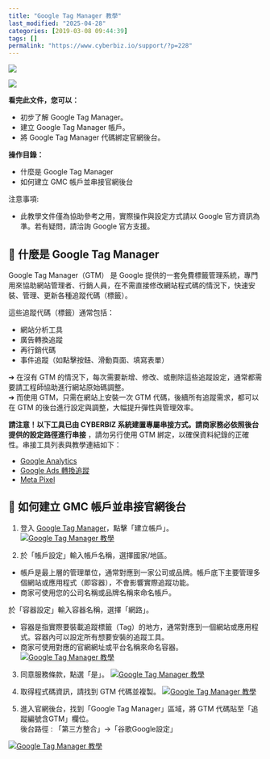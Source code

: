 ```yaml
---
title: "Google Tag Manager 教學"
last_modified: "2025-04-28"
categories: [2019-03-08 09:44:39]
tags: []
permalink: "https://www.cyberbiz.io/support/?p=228"
---
```


![](https://www.cyberbiz.io/support/wp-content/uploads/適用站別.png)

[![](https://www.cyberbiz.io/support/wp-content/uploads/台灣站.png)](https://www.cyberbiz.io/support/?page_id=2490)


**看完此文件，您可以：**  

* 初步了解 Google Tag Manager。
* 建立 Google Tag Manager 帳戶。
* 將 Google Tag Manager 代碼綁定官網後台。

**操作目錄：**

* 什麼是 Google Tag Manager
* 如何建立 GMC 帳戶並串接官網後台

注意事項:  

* 此教學文件僅為協助參考之用，實際操作與設定方式請以 Google 官方資訊為準。若有疑問，請洽詢 Google 官方支援。

## 📌 什麼是 Google Tag Manager


Google Tag Manager（GTM） 是 Google
提供的一套免費標籤管理系統，專門用來協助網站管理者、行銷人員，在不需直接修改網站程式碼的情況下，快速安裝、管理、更新各種追蹤代碼（標籤）。  

這些追蹤代碼（標籤）通常包括：

* 網站分析工具
* 廣告轉換追蹤
* 再行銷代碼
* 事件追蹤（如點擊按鈕、滑動頁面、填寫表單）

➔ 在沒有 GTM 的情況下，每次需要新增、修改、或刪除這些追蹤設定，通常都需要請工程師協助進行網站原始碼調整。  
➔ 而使用 GTM，只需在網站上安裝一次 GTM 代碼，後續所有追蹤需求，都可以在 GTM 的後台進行設定與調整，大幅提升彈性與管理效率。  

**請注意！以下工具已由 CYBERBIZ 系統建置專屬串接方式。請商家務必依照後台提供的設定路徑進行串接** ，請勿另行使用 GTM
綁定，以確保資料紀錄的正確性。串接工具列表與教學連結如下：

* [Google Analytics](https://www.cyberbiz.io/support/?p=165)
* [Google Ads 轉換追蹤](https://www.cyberbiz.io/support/?p=232)
* [Meta Pixel](https://www.cyberbiz.io/support/?p=11341)

## 📌 如何建立 GMC 帳戶並串接官網後台



1. 登入 [Google Tag Manager](https://tagmanager.google.com)，點擊「建立帳戶」。
[![Google Tag Manager 教學](https://www.cyberbiz.io/support/wp-content/uploads/Google-Tag-Manager-教學01.png)](https://www.cyberbiz.io/support/wp-content/uploads/Google-Tag-Manager-教學01.png)

2. 於「帳戶設定」輸入帳戶名稱，選擇國家/地區。  

* 帳戶是最上層的管理單位，通常對應到一家公司或品牌。帳戶底下主要管理多個網站或應用程式（即容器），不會影響實際追蹤功能。
* 商家可使用您的公司名稱或品牌名稱來命名帳戶。

於「容器設定」輸入容器名稱，選擇「網路」。  

* 容器是指實際要裝載追蹤標籤（Tag）的地方，通常對應到一個網站或應用程式。容器內可以設定所有想要安裝的追蹤工具。
* 商家可使用對應的官網網址或平台名稱來命名容器。
[![Google Tag Manager 教學](https://www.cyberbiz.io/support/wp-content/uploads/Google-Tag-Manager-教學02.png)](https://www.cyberbiz.io/support/wp-content/uploads/Google-Tag-Manager-教學02.png)

3. 同意服務條款，點選「是」。
[![Google Tag Manager 教學](https://www.cyberbiz.io/support/wp-content/uploads/Google-Tag-Manager-教學03.png)](https://www.cyberbiz.io/support/wp-content/uploads/Google-Tag-Manager-教學03.png)

4. 取得程式碼資訊，請找到 GTM 代碼並複製。
[![Google Tag Manager 教學](https://www.cyberbiz.io/support/wp-content/uploads/Google-Tag-Manager-教學04.png)](https://www.cyberbiz.io/support/wp-content/uploads/Google-Tag-Manager-教學04.png)

5. 進入官網後台，找到「Google Tag Manager」區域，將 GTM 代碼貼至「追蹤編號含GTM」欄位。  
後台路徑 :  「第三方整合」→「谷歌Google設定」  

[![Google Tag Manager 教學](https://www.cyberbiz.io/support/wp-content/uploads/Google-Tag-Manager-教學05.png)](https://www.cyberbiz.io/support/wp-content/uploads/Google-Tag-Manager-教學05.png)

